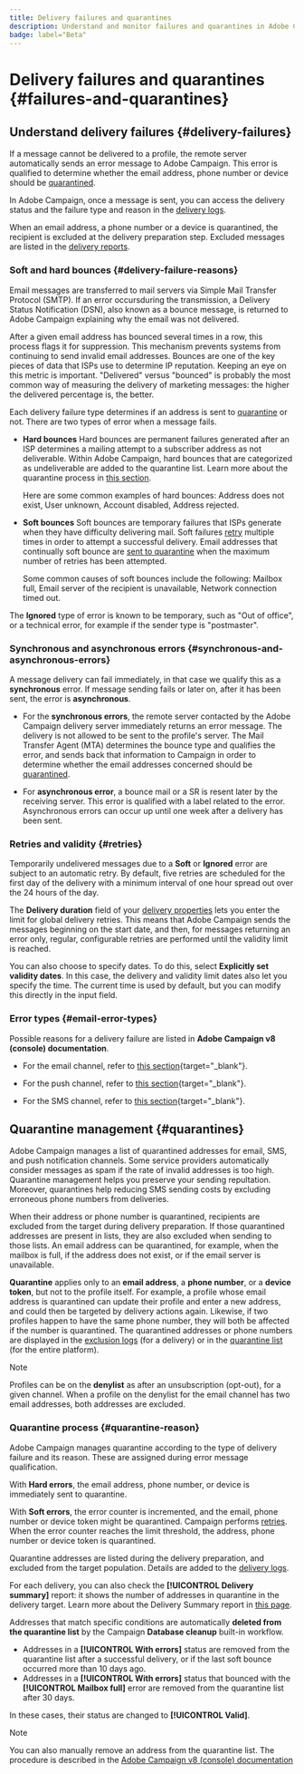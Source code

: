 ```yaml
---
title: Delivery failures and quarantines
description: Understand and monitor failures and quarantines in Adobe Campaign Web 
badge: label="Beta" 
---
```

# Delivery failures and quarantines {#failures-and-quarantines}

## Understand delivery failures {#delivery-failures}

If a message cannot be delivered to a profile, the remote server automatically sends an error message to Adobe Campaign. This error is qualified to determine whether the email address, phone number or device should be [quarantined](#quarantines).

In Adobe Campaign, once a message is sent, you can access the delivery status and the failure type and reason in the [delivery logs](../monitor/delivery-logs.md).

When an email address, a phone number or a device is quarantined, the recipient is excluded at the delivery preparation step. Excluded messages are listed in the [delivery reports](../reporting/email-report.md).

### Soft and hard bounces {#delivery-failure-reasons}

Email messages are transferred to mail servers via Simple Mail Transfer Protocol (SMTP). If an error occursduring the transmission, a Delivery Status Notification (DSN), also known as a bounce message, is returned to Adobe Campaign explaining why the email was not delivered.

After a given email address has bounced several times in a row, this process flags it for suppression. This mechanism prevents systems from continuing to send invalid email addresses. Bounces are one of the key pieces of data that ISPs use to determine IP reputation. Keeping an eye on this metric is important. "Delivered" versus "bounced" is probably the most common way of measuring the delivery of marketing messages: the higher the delivered percentage is, the better.

Each delivery failure type determines if an address is sent to [quarantine](#quarantine-reason) or not. There are two types of error when a message fails.

* **Hard bounces**
  Hard bounces are permanent failures generated after an ISP determines a mailing attempt to a subscriber address as not deliverable. Within Adobe Campaign, hard bounces that are categorized as undeliverable are added to the quarantine list. Learn more about the quarantine process in [this section](#quarantines).
  
  Here are some common examples of hard bounces: Address does not exist, User unknown, Account disabled, Address rejected.

* **Soft bounces**
  Soft bounces are temporary failures that ISPs generate when they have difficulty delivering mail. Soft failures [retry](#retries) multiple times in order to attempt a successful delivery. Email addresses that continually soft bounce are [sent to quarantine](#quarantines) when the maximum number of retries has been attempted. 
  
  Some common causes of soft bounces include the following: Mailbox full, Email server of the recipient is unavailable, Network connection timed out.

The  **Ignored** type of error is known to be temporary, such as "Out of office", or a technical error, for example if the sender type is "postmaster".

<!--The feedback loop operates like bounce emails: when a user qualifies an email as a spam, you can configure email rules in Adobe Campaign to block all deliveries to this user. The addresses of these users are denylisted even though they did not click the unsubscription link. Addresses are added to the quarantine table (and not to the recipient table) with the **[!UICONTROL Denylisted]** status. -->

### Synchronous and asynchronous errors {#synchronous-and-asynchronous-errors}

A message delivery can fail immediately, in that case we qualify this as a **synchronous** error. If message sending fails or later on, after it has been sent, the error is **asynchronous**.

* For the **synchronous errors**, the remote server contacted by the Adobe Campaign delivery server immediately returns an error message. The delivery is not allowed to be sent to the profile's server. The Mail Transfer Agent (MTA) determines the bounce type and qualifies the error, and sends back that information to Campaign in order to determine whether the email addresses concerned should be [quarantined](#quarantines). 

* For **asynchronous error**, a bounce mail or a SR is resent later by the receiving server. This error is qualified with a label related to the error. Asynchronous errors can occur up until one week after a delivery has been sent.


### Retries and validity {#retries}

Temporarily undelivered messages due to a **Soft** or **Ignored** error are subject to an automatic retry. By default, five retries are scheduled for the first day of the delivery with a minimum interval of one hour spread out over the 24 hours of the day. 

The **Delivery duration** field of your [delivery properties](../advanced-settings/delivery-settings.md#validity) lets you enter the limit for global delivery retries. This means that Adobe Campaign sends the messages beginning on the start date, and then, for messages returning an error only, regular, configurable retries are performed until the validity limit is reached.

You can also choose to specify dates. To do this, select **Explicitly set validity dates**. In this case, the delivery and validity limit dates also let you specify the time. The current time is used by default, but you can modify this directly in the input field.

### Error types {#email-error-types}

Possible reasons for a delivery failure are listed in **Adobe Campaign v8 (console) documentation**. 

* For the email channel, refer to [this section](https://experienceleague.adobe.com/docs/campaign/campaign-v8/send/failures/delivery-failures.html#email-error-types){target="_blank"}.

* For the push channel, refer to [this section](https://experienceleague.adobe.com/docs/campaign/campaign-v8/send/failures/delivery-failures.html#push-error-types){target="_blank"}.

* For the SMS channel, refer to [this section](https://experienceleague.adobe.com/docs/campaign/campaign-v8/send/failures/delivery-failures.html#sms-quarantines){target="_blank"}.


## Quarantine management {#quarantines}

Adobe Campaign manages a list of quarantined addresses for email, SMS, and push notification channels. Some service providers automatically consider messages as spam if the rate of invalid addresses is too high. Quarantine management helps you preserve your sending repultation. Moreover, quarantines help reducing SMS sending costs by excluding erroneous phone numbers from deliveries.

When their address or phone number is quarantined, recipients are excluded from the target during delivery preparation. If those quarantined addresses are present in lists, they are also excluded when sending to those lists. An email address can be quarantined, for example, when the mailbox is full, if the address does not exist, or if the email server is unavailable.

**Quarantine** applies only to an **email address**, a **phone number**, or a **device token**, but not to the profile itself. For example, a profile whose email address is quarantined can update their profile and enter a new address, and could then be targeted by delivery actions again. Likewise, if two profiles happen to have the same phone number, they will both be affected if the number is quarantined. The quarantined addresses or phone numbers are displayed in the [exclusion logs](#delivery-quarantines) (for a delivery) or in the [quarantine list](#non-deliverable-bounces) (for the entire platform).


>[!NOTE]
>
> Profiles can be on the **denylist** as after an unsubscription (opt-out), for a given channel. When a profile on the denylist for the email channel has two email addresses, both addresses are excluded.

### Quarantine process {#quarantine-reason}

Adobe Campaign manages quarantine according to the type of delivery failure and its reason. These are assigned during error message qualification.

With **Hard errors**, the email address, phone number, or device is immediately sent to quarantine.

With **Soft errors**, the error counter is incremented, and the email, phone number or device token might be quarantined. Campaign performs [retries](#retries). When the error counter reaches the limit threshold, the address, phone number or device token is quarantined. 

Quarantine addresses are listed during the delivery preparation, and excluded from the target population. Details are added to the [delivery logs](../monitor/delivery-logs.md).

For each delivery, you can also check the **[!UICONTROL Delivery summary]** report: it shows the number of addresses in quarantine in the delivery target. Learn more about the Delivery Summary report in [this page](../reporting/email-report.md#delivery-summary).

Addresses that match specific conditions are automatically **deleted from the quarantine list** by the Campaign **Database cleanup** built-in workflow. 

* Addresses in a **[!UICONTROL With errors]** status are removed from the quarantine list after a successful delivery, or if the last soft bounce occurred more than 10 days ago. 
* Addresses in a **[!UICONTROL With errors]** status that bounced with the **[!UICONTROL Mailbox full]** error are removed from the quarantine list after 30 days.

In these cases, their status are changed to **[!UICONTROL Valid]**.

>[!NOTE]
>
> You can also manually remove an address from the quarantine list. The procedure is described in the [Adobe Campaign v8 (console) documentation](https://experienceleague.adobe.com/docs/campaign/campaign-v8/send/failures/quarantines.html#remove-a-quarantined-address)


